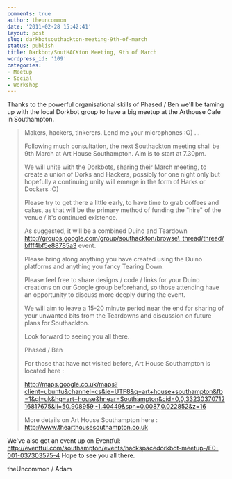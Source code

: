 ```yaml
---
comments: true
author: theuncommon
date: '2011-02-28 15:42:41'
layout: post
slug: darkbotsouthackton-meeting-9th-of-march
status: publish
title: Darkbot/SoutHACKton Meeting, 9th of March
wordpress_id: '109'
categories:
- Meetup
- Social
- Workshop
---
```


Thanks to the powerful organisational skills of Phased / Ben we'll be
taming up with the local Dorkbot group to have a big meetup at the
Arthouse Cafe in Southampton.

> Makers, hackers, tinkerers. Lend me your microphones :O) ... 
> 
> Following
> much consultation, the next Southackton meeting shall be 9th March at
> Art House Southampton. Aim is to start at 7.30pm. 
> 
> We will unite with
> the Dorkbots, sharing their March meeting, to create a union of Dorks
> and Hackers, possibly for one night only but hopefully a continuing
> unity will emerge in the form of Harks or Dockers :O) 
> 
> Please try to
> get there a little early, to have time to grab coffees and cakes, as
> that will be the primary method of funding the "hire" of the venue /
> it's continued existence. 
> 
> As suggested, it will be a combined Duino
> and Teardown
> <http://groups.google.com/group/southackton/browse\_thread/thread/bfff4bf5e88785a3>
> event. 
> 
> Please bring along anything you have created using the Duino
> platforms and anything you fancy Tearing Down. 
> 
> Please feel free to
> share designs / code / links for your Duino creations on our Google
> group beforehand, so those attending have an opportunity to discuss
> more deeply during the event. 
> 
> We will aim to leave a 15-20 minute
> period near the end for sharing of your unwanted bits from the
> Teardowns and discussion on future plans for Southackton. 
> 
> Look forward
> to seeing you all there. 
> 
> Phased / Ben 
> 
> For those that have not visited
> before, Art House Southampton is located here :
> 
> <http://maps.google.co.uk/maps?client=ubuntu&channel=cs&ie=UTF8&q=art+house+southampton&fb=1&gl=uk&hq=art+house&hnear=Southampton&cid=0,0,3323037071216817675&ll=50.908959,-1.40449&spn=0.0087,0.022852&z=16>
> 
> More details on Art House Southampton here :
> <http://www.thearthousesouthampton.co.uk>

We've also got an event up on Eventful:
<http://eventful.com/southampton/events/hackspacedorkbot-meetup-/E0-001-037303575-4>
Hope to see you all there. 

theUncommon / Adam
